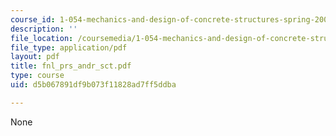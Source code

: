 ```yaml
---
course_id: 1-054-mechanics-and-design-of-concrete-structures-spring-2004
description: ''
file_location: /coursemedia/1-054-mechanics-and-design-of-concrete-structures-spring-2004/d5b067891df9b073f11828ad7ff5ddba_fnl_prs_andr_sct.pdf
file_type: application/pdf
layout: pdf
title: fnl_prs_andr_sct.pdf
type: course
uid: d5b067891df9b073f11828ad7ff5ddba

---
```

None